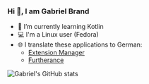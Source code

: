 ### Hi 👋️, I am Gabriel Brand
- :seedling: I’m currently learning Kotlin
- :computer: I'm a Linux user (Fedora)
- :globe_with_meridians: I translate these applications to German:
  - [Extension Manager](https://github.com/mjakeman/extension-manager)
  - [Furtherance](https://github.com/lakoliu/Furtherance)

![Gabriel's GitHub stats](https://github-readme-stats.vercel.app/api?username=gabrbrand&show_icons=true&theme=dark)
